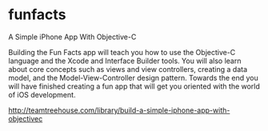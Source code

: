 # funfacts

A Simple iPhone App With Objective-C

Building the Fun Facts app will teach you how to use the Objective-C language and the Xcode and Interface Builder tools. You will also learn about core concepts such as views and view controllers, creating a data model, and the Model-View-Controller design pattern. Towards the end you will have finished creating a fun app that will get you oriented with the world of iOS development.

http://teamtreehouse.com/library/build-a-simple-iphone-app-with-objectivec

